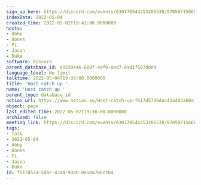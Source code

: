 ```yaml
---
sign_up_here: https://discord.com/events/830770544253206538/970597156681568276
indexDate: 2022-05-04
created_time: 2022-05-02T19:41:00.0000000
hosts:
- Abby
- Bones
- Pi
- Jason
- Duke
software: Discord
parent_database_id: e9339446-880f-4ef0-8ad7-8ad1f507dded
language_level: No limit
talktime: 2022-05-04T19:30:00.0000000
title: 'Host catch up '
name: 'Host catch up '
parent_type: database_id
notion_url: https://www.notion.so/Host-catch-up-f617d5745dac43a493ab0e18a766cc64
object: page
last_edited_time: 2022-05-02T19:56:00.0000000
archived: false
meeting_link: https://discord.com/events/830770544253206538/970597156681568276
tags:
- Talk
- 2022-05-04
- Abby
- Bones
- Pi
- Jason
- Duke
id: f617d574-5dac-43a4-93ab-0e18a766cc64
---
```





